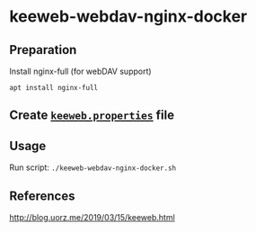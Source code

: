 keeweb-webdav-nginx-docker
===

## Preparation
Install nginx-full (for webDAV support)

`apt install nginx-full`

## Create [`keeweb.properties`](keeweb.properties) file

## Usage
Run script:
`./keeweb-webdav-nginx-docker.sh`

## References
http://blog.uorz.me/2019/03/15/keeweb.html